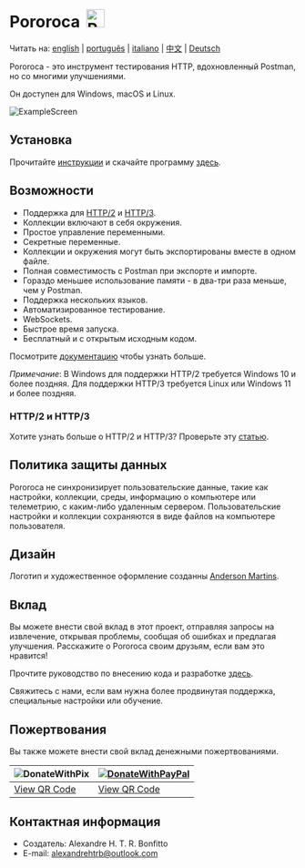 <h1>Pororoca <img style="margin: 4px 0 0 4px" height="32" src="pororoca.png" alt="Pororoca Logo"/></h1>

Читать на: [english](README.md) | [português](README_pt.md) | [italiano](README_it.md) | [中文](README_zh-cn.md) | [Deutsch](README_de.md)

Pororoca - это инструмент тестирования HTTP, вдохновленный Postman, но со многими улучшениями.

Он доступен для Windows, macOS и Linux.

![ExampleScreen](./misc/example_screen_ru.png)

## Установка

Прочитайте [инструкции](https://pororoca.io/docs/installation) и скачайте программу [здесь](https://github.com/alexandrehtrb/Pororoca/releases).

## Возможности

* Поддержка для [HTTP/2](https://http2.github.io/) и [HTTP/3](https://developers.cloudflare.com/http3/).
* Коллекции включают в себя окружения.
* Простое управление переменными.
* Секретные переменные.
* Коллекции и окружения могут быть экспортированы вместе в одном файле.
* Полная совместимость с Postman при экспорте и импорте.
* Гораздо меньшее использование памяти - в два-три раза меньше, чем у Postman.
* Поддержка нескольких языков.
* Автоматизированное тестирование.
* WebSockets.
* Быстрое время запуска.
* Бесплатный и с открытым исходным кодом.

Посмотрите [документацию](https://pororoca.io/docs/) чтобы узнать больше.

*Примечание*: В Windows для поддержки HTTP/2 требуется Windows 10 и более поздняя. Для поддержки HTTP/3 требуется Linux или Windows 11 и более поздняя.

### HTTP/2 и HTTP/3

Хотите узнать больше о HTTP/2 и HTTP/3? Проверьте эту [статью](https://alexandrehtrb.github.io/posts/2024/03/http2-and-http3-explained/).

## Политика защиты данных

Pororoca не синхронизирует пользовательские данные, такие как настройки, коллекции, среды, информацию о компьютере или телеметрию, с каким-либо удаленным сервером. Пользовательские настройки и коллекции сохраняются в виде файлов на компьютере пользователя.

## Дизайн

Логотип и художественное оформление созданны [Anderson Martins](https://www.behance.net/am-dsgn).

## Вклад

Вы можете внести свой вклад в этот проект, отправляя запросы на извлечение, открывая проблемы, сообщая об ошибках и предлагая улучшения. Расскажите о Pororoca своим друзьям, если вам это нравится!

Прочтите руководство по внесению кода и разработке [здесь](CONTRIBUTING.md).

Свяжитесь с нами, если вам нужна более продвинутая поддержка, специальные настройки или обучение.

## Пожертвования

Вы также можете внести свой вклад денежными пожертвованиями.

| ![DonateWithPix](./misc/pix_botao_doacao.png) | [![DonateWithPayPal](./misc/paypal_donation_button.png)](https://www.paypal.com/donate/?hosted_button_id=NUADRWF3WNYQ2) |
|--|--|
| [View QR Code](./misc/pix_doacao_qr_code.png) | [View QR Code](./misc/paypal_donation_qr_code.png) |

## Контактная информация

* Создатель: Alexandre H. T. R. Bonfitto
* E-mail: alexandrehtrb@outlook.com
